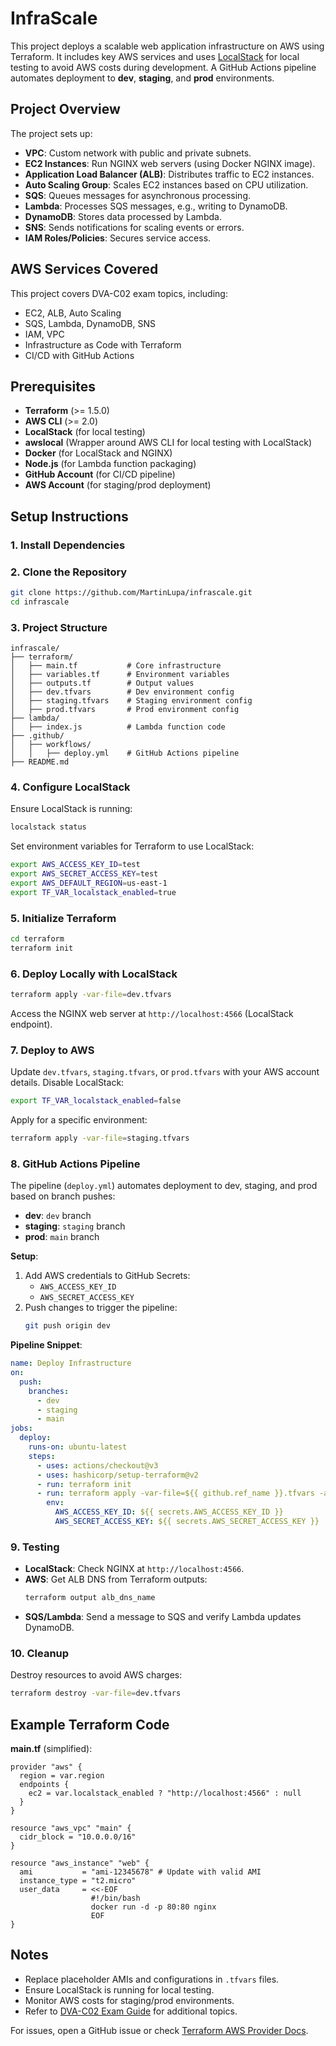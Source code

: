 # InfraScale

This project deploys a scalable web application infrastructure on AWS using Terraform. It includes key AWS services and uses [LocalStack](https://localstack.cloud/) for local testing to avoid AWS costs during development. A GitHub Actions pipeline automates deployment to **dev**, **staging**, and **prod** environments.

## Project Overview
The project sets up:
- **VPC**: Custom network with public and private subnets.
- **EC2 Instances**: Run NGINX web servers (using Docker NGINX image).
- **Application Load Balancer (ALB)**: Distributes traffic to EC2 instances.
- **Auto Scaling Group**: Scales EC2 instances based on CPU utilization.
- **SQS**: Queues messages for asynchronous processing.
- **Lambda**: Processes SQS messages, e.g., writing to DynamoDB.
- **DynamoDB**: Stores data processed by Lambda.
- **SNS**: Sends notifications for scaling events or errors.
- **IAM Roles/Policies**: Secures service access.

## AWS Services Covered
This project covers DVA-C02 exam topics, including:
- EC2, ALB, Auto Scaling
- SQS, Lambda, DynamoDB, SNS
- IAM, VPC
- Infrastructure as Code with Terraform
- CI/CD with GitHub Actions

## Prerequisites
- **Terraform** (>= 1.5.0)
- **AWS CLI** (>= 2.0)
- **LocalStack** (for local testing)
- **awslocal** (Wrapper around AWS CLI for local testing with LocalStack)
- **Docker** (for LocalStack and NGINX)
- **Node.js** (for Lambda function packaging)
- **GitHub Account** (for CI/CD pipeline)
- **AWS Account** (for staging/prod deployment)

## Setup Instructions

### 1. Install Dependencies

### 2. Clone the Repository
```bash
git clone https://github.com/MartinLupa/infrascale.git
cd infrascale
```

### 3. Project Structure
```
infrascale/
├── terraform/
│   ├── main.tf           # Core infrastructure
│   ├── variables.tf      # Environment variables
│   ├── outputs.tf        # Output values
│   ├── dev.tfvars        # Dev environment config
│   ├── staging.tfvars    # Staging environment config
│   ├── prod.tfvars       # Prod environment config
├── lambda/
│   ├── index.js          # Lambda function code
├── .github/
│   ├── workflows/
│   │   ├── deploy.yml    # GitHub Actions pipeline
├── README.md
```

### 4. Configure LocalStack
Ensure LocalStack is running:
```bash
localstack status
```
Set environment variables for Terraform to use LocalStack:
```bash
export AWS_ACCESS_KEY_ID=test
export AWS_SECRET_ACCESS_KEY=test
export AWS_DEFAULT_REGION=us-east-1
export TF_VAR_localstack_enabled=true
```

### 5. Initialize Terraform
```bash
cd terraform
terraform init
```

### 6. Deploy Locally with LocalStack
```bash
terraform apply -var-file=dev.tfvars
```
Access the NGINX web server at `http://localhost:4566` (LocalStack endpoint).

### 7. Deploy to AWS
Update `dev.tfvars`, `staging.tfvars`, or `prod.tfvars` with your AWS account details. Disable LocalStack:
```bash
export TF_VAR_localstack_enabled=false
```
Apply for a specific environment:
```bash
terraform apply -var-file=staging.tfvars
```

### 8. GitHub Actions Pipeline
The pipeline (`deploy.yml`) automates deployment to dev, staging, and prod based on branch pushes:
- **dev**: `dev` branch
- **staging**: `staging` branch
- **prod**: `main` branch

**Setup**:
1. Add AWS credentials to GitHub Secrets:
   - `AWS_ACCESS_KEY_ID`
   - `AWS_SECRET_ACCESS_KEY`
2. Push changes to trigger the pipeline:
   ```bash
   git push origin dev
   ```

**Pipeline Snippet**:
```yaml
name: Deploy Infrastructure
on:
  push:
    branches:
      - dev
      - staging
      - main
jobs:
  deploy:
    runs-on: ubuntu-latest
    steps:
      - uses: actions/checkout@v3
      - uses: hashicorp/setup-terraform@v2
      - run: terraform init
      - run: terraform apply -var-file=${{ github.ref_name }}.tfvars -auto-approve
        env:
          AWS_ACCESS_KEY_ID: ${{ secrets.AWS_ACCESS_KEY_ID }}
          AWS_SECRET_ACCESS_KEY: ${{ secrets.AWS_SECRET_ACCESS_KEY }}
```

### 9. Testing
- **LocalStack**: Check NGINX at `http://localhost:4566`.
- **AWS**: Get ALB DNS from Terraform outputs:
  ```bash
  terraform output alb_dns_name
  ```
- **SQS/Lambda**: Send a message to SQS and verify Lambda updates DynamoDB.

### 10. Cleanup
Destroy resources to avoid AWS charges:
```bash
terraform destroy -var-file=dev.tfvars
```

## Example Terraform Code
**main.tf** (simplified):
```hcl
provider "aws" {
  region = var.region
  endpoints {
    ec2 = var.localstack_enabled ? "http://localhost:4566" : null
  }
}

resource "aws_vpc" "main" {
  cidr_block = "10.0.0.0/16"
}

resource "aws_instance" "web" {
  ami           = "ami-12345678" # Update with valid AMI
  instance_type = "t2.micro"
  user_data     = <<-EOF
                  #!/bin/bash
                  docker run -d -p 80:80 nginx
                  EOF
}
```

## Notes
- Replace placeholder AMIs and configurations in `.tfvars` files.
- Ensure LocalStack is running for local testing.
- Monitor AWS costs for staging/prod environments.
- Refer to [DVA-C02 Exam Guide](https://d1.awsstatic.com/training-and-certification/docs-dev-associate/AWS-Certified-Developer-Associate_Exam-Guide.pdf) for additional topics.

For issues, open a GitHub issue or check [Terraform AWS Provider Docs](https://registry.terraform.io/providers/hashicorp/aws/latest/docs).